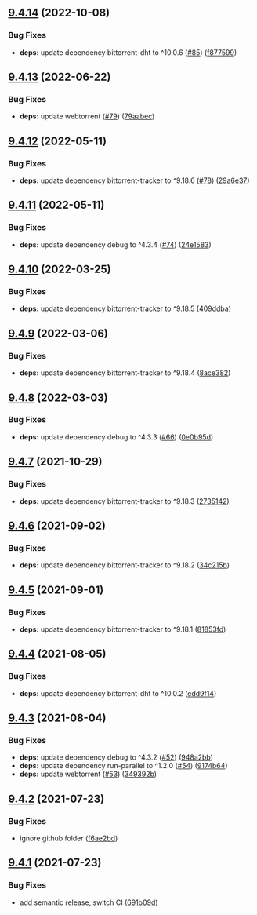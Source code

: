 ## [9.4.14](https://github.com/webtorrent/torrent-discovery/compare/v9.4.13...v9.4.14) (2022-10-08)


### Bug Fixes

* **deps:** update dependency bittorrent-dht to ^10.0.6 ([#85](https://github.com/webtorrent/torrent-discovery/issues/85)) ([f877599](https://github.com/webtorrent/torrent-discovery/commit/f877599aab13f67a00b152f907f01896a661c527))

## [9.4.13](https://github.com/webtorrent/torrent-discovery/compare/v9.4.12...v9.4.13) (2022-06-22)


### Bug Fixes

* **deps:** update webtorrent ([#79](https://github.com/webtorrent/torrent-discovery/issues/79)) ([79aabec](https://github.com/webtorrent/torrent-discovery/commit/79aabec64b6b94a2583fd24163d853f99ea6124a))

## [9.4.12](https://github.com/webtorrent/torrent-discovery/compare/v9.4.11...v9.4.12) (2022-05-11)


### Bug Fixes

* **deps:** update dependency bittorrent-tracker to ^9.18.6 ([#78](https://github.com/webtorrent/torrent-discovery/issues/78)) ([29a6e37](https://github.com/webtorrent/torrent-discovery/commit/29a6e3715751678d85341e09622edcbace02dab2))

## [9.4.11](https://github.com/webtorrent/torrent-discovery/compare/v9.4.10...v9.4.11) (2022-05-11)


### Bug Fixes

* **deps:** update dependency debug to ^4.3.4 ([#74](https://github.com/webtorrent/torrent-discovery/issues/74)) ([24e1583](https://github.com/webtorrent/torrent-discovery/commit/24e158352672aa8d1645f34ef43742001313be59))

## [9.4.10](https://github.com/webtorrent/torrent-discovery/compare/v9.4.9...v9.4.10) (2022-03-25)


### Bug Fixes

* **deps:** update dependency bittorrent-tracker to ^9.18.5 ([409ddba](https://github.com/webtorrent/torrent-discovery/commit/409ddba4f2df5fd02889638fa3ffed2442a5e678))

## [9.4.9](https://github.com/webtorrent/torrent-discovery/compare/v9.4.8...v9.4.9) (2022-03-06)


### Bug Fixes

* **deps:** update dependency bittorrent-tracker to ^9.18.4 ([8ace382](https://github.com/webtorrent/torrent-discovery/commit/8ace3824682170f4e393b49bb635969965162c0d))

## [9.4.8](https://github.com/webtorrent/torrent-discovery/compare/v9.4.7...v9.4.8) (2022-03-03)


### Bug Fixes

* **deps:** update dependency debug to ^4.3.3 ([#66](https://github.com/webtorrent/torrent-discovery/issues/66)) ([0e0b95d](https://github.com/webtorrent/torrent-discovery/commit/0e0b95d66abd19cd36c544e7092bb327848db172))

## [9.4.7](https://github.com/webtorrent/torrent-discovery/compare/v9.4.6...v9.4.7) (2021-10-29)


### Bug Fixes

* **deps:** update dependency bittorrent-tracker to ^9.18.3 ([2735142](https://github.com/webtorrent/torrent-discovery/commit/27351424b259ae4e691428aa86b0ebbe96fba31e))

## [9.4.6](https://github.com/webtorrent/torrent-discovery/compare/v9.4.5...v9.4.6) (2021-09-02)


### Bug Fixes

* **deps:** update dependency bittorrent-tracker to ^9.18.2 ([34c215b](https://github.com/webtorrent/torrent-discovery/commit/34c215b831fb657b47ae0aafdf7c912603db81bb))

## [9.4.5](https://github.com/webtorrent/torrent-discovery/compare/v9.4.4...v9.4.5) (2021-09-01)


### Bug Fixes

* **deps:** update dependency bittorrent-tracker to ^9.18.1 ([81853fd](https://github.com/webtorrent/torrent-discovery/commit/81853fdfd334099c60cfbd6672a3c3bcd415d0c9))

## [9.4.4](https://github.com/webtorrent/torrent-discovery/compare/v9.4.3...v9.4.4) (2021-08-05)


### Bug Fixes

* **deps:** update dependency bittorrent-dht to ^10.0.2 ([edd9f14](https://github.com/webtorrent/torrent-discovery/commit/edd9f14c41782225f1e8f40cd5d66755ae33ba18))

## [9.4.3](https://github.com/webtorrent/torrent-discovery/compare/v9.4.2...v9.4.3) (2021-08-04)


### Bug Fixes

* **deps:** update dependency debug to ^4.3.2 ([#52](https://github.com/webtorrent/torrent-discovery/issues/52)) ([948a2bb](https://github.com/webtorrent/torrent-discovery/commit/948a2bb717b5ba2b0194afd8c1b3feee5751d0ef))
* **deps:** update dependency run-parallel to ^1.2.0 ([#54](https://github.com/webtorrent/torrent-discovery/issues/54)) ([9174b64](https://github.com/webtorrent/torrent-discovery/commit/9174b64e7e53daab0f202ad771520effeca4f7e0))
* **deps:** update webtorrent ([#53](https://github.com/webtorrent/torrent-discovery/issues/53)) ([349392b](https://github.com/webtorrent/torrent-discovery/commit/349392bcc6baebde8736d9a5750e77b17b325c5c))

## [9.4.2](https://github.com/webtorrent/torrent-discovery/compare/v9.4.1...v9.4.2) (2021-07-23)


### Bug Fixes

* ignore github folder ([f6ae2bd](https://github.com/webtorrent/torrent-discovery/commit/f6ae2bd229ee4848857ec31b051e46c7292ed6a7))

## [9.4.1](https://github.com/webtorrent/torrent-discovery/compare/v9.4.0...v9.4.1) (2021-07-23)


### Bug Fixes

* add semantic release, switch CI ([691b09d](https://github.com/webtorrent/torrent-discovery/commit/691b09d6aaae92cba921ca743b8b9b92011a4edb))

